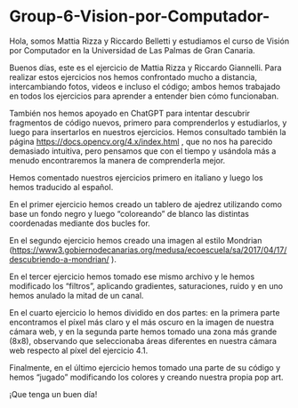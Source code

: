 # Group-6-Vision-por-Computador-
Hola, somos Mattia Rizza y Riccardo Belletti y estudiamos el curso de Visión por Computador en la Universidad de Las Palmas de Gran Canaria.

Buenos días, este es el ejercicio de Mattia Rizza y Riccardo Giannelli. Para realizar estos ejercicios nos hemos confrontado mucho a distancia, intercambiando fotos, videos e incluso el código; ambos hemos trabajado en todos los ejercicios para aprender a entender bien cómo funcionaban.

También nos hemos apoyado en ChatGPT para intentar descubrir fragmentos de código nuevos, primero para comprenderlos y estudiarlos, y luego para insertarlos en nuestros ejercicios.
Hemos consultado también la página https://docs.opencv.org/4.x/index.html
, que no nos ha parecido demasiado intuitiva, pero pensamos que con el tiempo y usándola más a menudo encontraremos la manera de comprenderla mejor.

Hemos comentado nuestros ejercicios primero en italiano y luego los hemos traducido al español.

En el primer ejercicio hemos creado un tablero de ajedrez utilizando como base un fondo negro y luego “coloreando” de blanco las distintas coordenadas mediante dos bucles for.

En el segundo ejercicio hemos creado una imagen al estilo Mondrian (https://www3.gobiernodecanarias.org/medusa/ecoescuela/sa/2017/04/17/descubriendo-a-mondrian/
).

En el tercer ejercicio hemos tomado ese mismo archivo y le hemos modificado los “filtros”, aplicando gradientes, saturaciones, ruido y en uno hemos anulado la mitad de un canal.

En el cuarto ejercicio lo hemos dividido en dos partes: en la primera parte encontramos el píxel más claro y el más oscuro en la imagen de nuestra cámara web, y en la segunda parte hemos tomado una zona más grande (8x8), observando que seleccionaba áreas diferentes en nuestra cámara web respecto al píxel del ejercicio 4.1.

Finalmente, en el último ejercicio hemos tomado una parte de su código y hemos “jugado” modificando los colores y creando nuestra propia pop art.

¡Que tenga un buen día!
